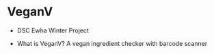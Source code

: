 # VeganV
* DSC Ewha Winter Project

* What is VeganV? 
    A vegan ingredient checker with barcode scanner
